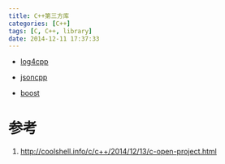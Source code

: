 ```yaml
---
title: C++第三方库
categories: [C++]
tags: [C, C++, library]
date: 2014-12-11 17:37:33
---
```


-   [log4cpp](http://sourceforge.net/projects/log4cpp)

-   [jsoncpp](https://github.com/open-source-parsers/jsoncpp)

-   [boost](http://www.boost.org)

# 参考

1.  <http://coolshell.info/c/c++/2014/12/13/c-open-project.html>
